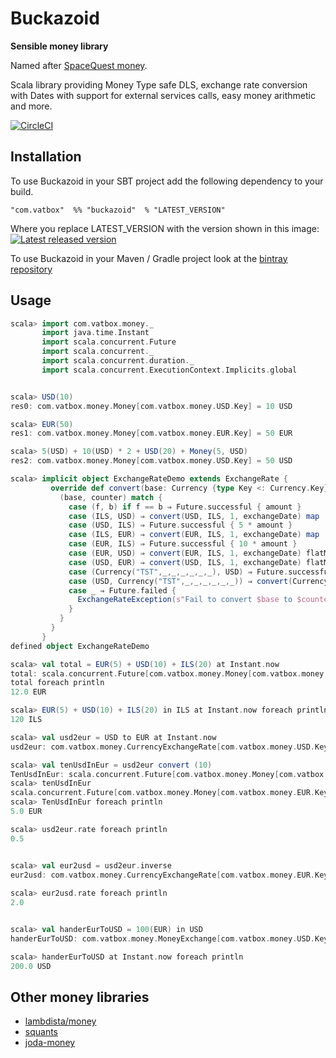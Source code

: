 # Buckazoid
**Sensible money library**

Named after [SpaceQuest money](http://spacequest.wikia.com/wiki/Buckazoid).

Scala library providing Money Type safe DLS, exchange rate conversion with Dates with support for external services calls, easy money arithmetic and more.

[![CircleCI](https://circleci.com/gh/VATBox/buckazoid.svg?style=svg)](https://circleci.com/gh/VATBox/buckazoid)

## Installation
To use Buckazoid in your SBT project add the following dependency to your build.


    "com.vatbox"  %% "buckazoid"  % "LATEST_VERSION"


Where you replace LATEST_VERSION with the version shown in this image: [ ![Latest released version](https://api.bintray.com/packages/vatbox-oss/maven/buckazoid/images/download.svg) ](https://bintray.com/vatbox-oss/maven/buckazoid/_latestVersion)

To use Buckazoid in your Maven / Gradle project look at the [bintray repository](https://bintray.com/vatbox-oss/maven/buckazoid)


## Usage
```scala
scala> import com.vatbox.money._
       import java.time.Instant
       import scala.concurrent.Future
       import scala.concurrent._
       import scala.concurrent.duration._
       import scala.concurrent.ExecutionContext.Implicits.global


scala> USD(10)
res0: com.vatbox.money.Money[com.vatbox.money.USD.Key] = 10 USD

scala> EUR(50)
res1: com.vatbox.money.Money[com.vatbox.money.EUR.Key] = 50 EUR

scala> 5(USD) + 10(USD) * 2 + USD(20) + Money(5, USD)
res2: com.vatbox.money.Money[com.vatbox.money.USD.Key] = 50 USD

scala> implicit object ExchangeRateDemo extends ExchangeRate {
         override def convert(base: Currency {type Key <: Currency.Key}, counter: Currency {type Key <: Currency.Key}, amount: BigDecimal, exchangeDate: Instant): Future[BigDecimal] = {
           (base, counter) match {
             case (f, b) if f == b ⇒ Future.successful { amount }
             case (ILS, USD) ⇒ convert(USD, ILS, 1, exchangeDate) map (1 / _ * amount)
             case (USD, ILS) ⇒ Future.successful { 5 * amount }
             case (ILS, EUR) ⇒ convert(EUR, ILS, 1, exchangeDate) map (1 / _ * amount)
             case (EUR, ILS) ⇒ Future.successful { 10 * amount }
             case (EUR, USD) ⇒ convert(EUR, ILS, 1, exchangeDate) flatMap {ratio ⇒ convert(ILS, USD, ratio * amount, exchangeDate)}
             case (USD, EUR) ⇒ convert(USD, ILS, 1, exchangeDate) flatMap {ratio ⇒ convert(ILS, EUR, ratio * amount, exchangeDate)}
             case (Currency("TST",_,_,_,_,_,_), USD) ⇒ Future.successful { 99 * amount }
             case (USD, Currency("TST",_,_,_,_,_,_)) ⇒ convert(Currency("TST"), USD, 1, exchangeDate) map (1 / _ * amount)
             case _ ⇒ Future.failed {
               ExchangeRateException(s"Fail to convert $base to $counter")
             }
           }
         }
       }
defined object ExchangeRateDemo

scala> val total = EUR(5) + USD(10) + ILS(20) at Instant.now
total: scala.concurrent.Future[com.vatbox.money.Money[com.vatbox.money.EUR.Key]] = Future(<not completed>)
total foreach println
12.0 EUR

scala> EUR(5) + USD(10) + ILS(20) in ILS at Instant.now foreach println
120 ILS

scala> val usd2eur = USD to EUR at Instant.now
usd2eur: com.vatbox.money.CurrencyExchangeRate[com.vatbox.money.USD.Key,com.vatbox.money.EUR.Key] = CurrencyExchangeRate(Currency(USD,United States dollar,$,2,None,None,None),Currency(EUR,Euro,€,2,None,None,None),2018-05-30T11:30:52.728Z)

scala> val tenUsdInEur = usd2eur convert (10)
TenUsdInEur: scala.concurrent.Future[com.vatbox.money.Money[com.vatbox.money.EUR.Key]] = Future(<not completed>)
scala> tenUsdInEur
scala.concurrent.Future[com.vatbox.money.Money[com.vatbox.money.EUR.Key]] = Future(Success(5.0 EUR))
scala> TenUsdInEur foreach println
5.0 EUR

scala> usd2eur.rate foreach println
0.5


scala> val eur2usd = usd2eur.inverse
eur2usd: com.vatbox.money.CurrencyExchangeRate[com.vatbox.money.EUR.Key,com.vatbox.money.USD.Key] = CurrencyExchangeRate(Currency(EUR,Euro,€,2,None,None,None),Currency(USD,United States dollar,$,2,None,None,None),2018-05-30T11:30:52.728Z)
       
scala> eur2usd.rate foreach println
2.0


scala> val handerEurToUSD = 100(EUR) in USD
handerEurToUSD: com.vatbox.money.MoneyExchange[com.vatbox.money.USD.Key] = MoneyExchange(Currency(USD,United States dollar,$,2,None,None,None),List(100 EUR))

scala> handerEurToUSD at Instant.now foreach println
200.0 USD

```

## Other money libraries
- [lambdista/money](https://github.com/lambdista/money)
- [squants](https://github.com/typelevel/squants)
- [joda-money](http://www.joda.org/joda-money/)

